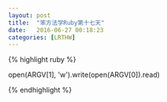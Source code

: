 ```yaml
---
layout: post
title:  "笨方法学Ruby第十七天"
date:   2016-06-27 00:18:23
categories: [LRTHW]
---
```


{% highlight ruby %}

open(ARGV[1], 'w').write(open(ARGV[0]).read)

{% endhighlight %}


